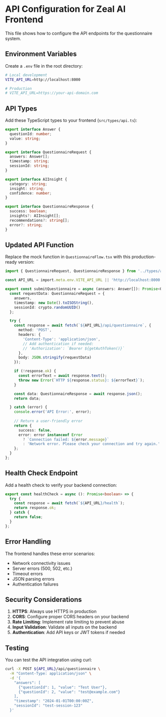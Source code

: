 # API Configuration for Zeal AI Frontend

This file shows how to configure the API endpoints for the questionnaire system.

## Environment Variables

Create a `.env` file in the root directory:

```bash
# Local development
VITE_API_URL=http://localhost:8000

# Production
# VITE_API_URL=https://your-api-domain.com
```

## API Types

Add these TypeScript types to your frontend (`src/types/api.ts`):

```typescript
export interface Answer {
  questionId: number;
  value: string;
}

export interface QuestionnaireRequest {
  answers: Answer[];
  timestamp: string;
  sessionId: string;
}

export interface AIInsight {
  category: string;
  insight: string;
  confidence: number;
}

export interface QuestionnaireResponse {
  success: boolean;
  insights?: AIInsight[];
  recommendations?: string[];
  error?: string;
}
```

## Updated API Function

Replace the mock function in `QuestionnaireFlow.tsx` with this production-ready version:

```typescript
import { QuestionnaireRequest, QuestionnaireResponse } from '../types/api';

const API_URL = import.meta.env.VITE_API_URL || 'http://localhost:8000';

export const submitQuestionnaire = async (answers: Answer[]): Promise<QuestionnaireResponse> => {
  const requestData: QuestionnaireRequest = {
    answers,
    timestamp: new Date().toISOString(),
    sessionId: crypto.randomUUID()
  };

  try {
    const response = await fetch(`${API_URL}/api/questionnaire`, {
      method: 'POST',
      headers: {
        'Content-Type': 'application/json',
        // Add authentication if needed:
        // 'Authorization': `Bearer ${getAuthToken()}`
      },
      body: JSON.stringify(requestData)
    });

    if (!response.ok) {
      const errorText = await response.text();
      throw new Error(`HTTP ${response.status}: ${errorText}`);
    }

    const data: QuestionnaireResponse = await response.json();
    return data;

  } catch (error) {
    console.error('API Error:', error);
    
    // Return a user-friendly error
    return {
      success: false,
      error: error instanceof Error 
        ? `Connection failed: ${error.message}` 
        : 'Network error. Please check your connection and try again.'
    };
  }
};
```

## Health Check Endpoint

Add a health check to verify your backend connection:

```typescript
export const healthCheck = async (): Promise<boolean> => {
  try {
    const response = await fetch(`${API_URL}/health`);
    return response.ok;
  } catch {
    return false;
  }
};
```

## Error Handling

The frontend handles these error scenarios:
- Network connectivity issues
- Server errors (500, 502, etc.)
- Timeout errors
- JSON parsing errors
- Authentication failures

## Security Considerations

1. **HTTPS**: Always use HTTPS in production
2. **CORS**: Configure proper CORS headers on your backend
3. **Rate Limiting**: Implement rate limiting to prevent abuse
4. **Input Validation**: Validate all inputs on the backend
5. **Authentication**: Add API keys or JWT tokens if needed

## Testing

You can test the API integration using curl:

```bash
curl -X POST ${API_URL}/api/questionnaire \
  -H "Content-Type: application/json" \
  -d '{
    "answers": [
      {"questionId": 1, "value": "Test User"},
      {"questionId": 2, "value": "test@example.com"}
    ],
    "timestamp": "2024-01-01T00:00:00Z",
    "sessionId": "test-session-123"
  }'
```